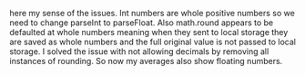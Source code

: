 here my sense of the issues. Int numbers are whole positive numbers so we need to change parseInt to parseFloat. Also math.round appears to be defaulted at whole numbers meaning when they sent to local storage they are saved as whole numbers and the full original value is not passed to local storage. I solved the issue with not allowing decimals by removing all instances of rounding. So now my averages also show floating numbers.

